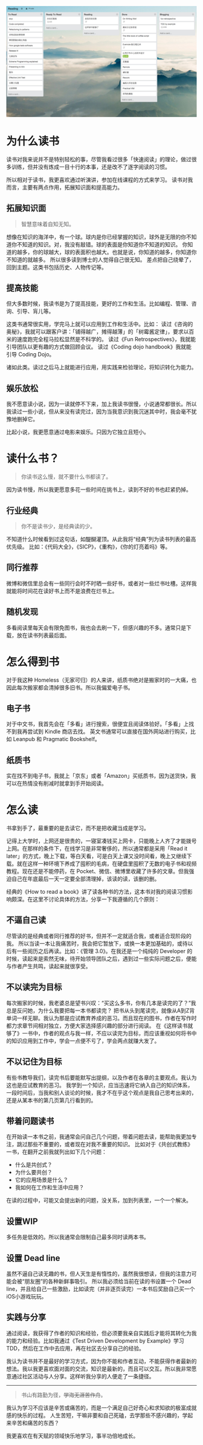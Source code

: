 ![](./_image/2017-04-06-10-43-12.jpg)
# 为什么读书
读书对我来说并不是特别轻松的事，尽管我看过很多「快速阅读」的理论，做过很多训练，但并没有炼成一目十行的本事，还是改不了逐字阅读的习惯。

所以相对于读书，我更喜欢通过听演讲，参加在线课程的方式来学习。
读书对我而言，主要有两点作用，拓展知识面和提高能力。

## 拓展知识面
>智慧意味着自知无知。

想像在知识的海洋中，有一个球。球内是你已经掌握的知识，球外是无限的你不知道你不知道的知识。对，我没有敲错。球的表面是你知道你不知道的知识。
你知道的越多，你的球越大，球的表面积也越大。也就是说，你知道的越多，你知道你不知道的就越多。
所以很多读到博士的人觉得自己很无知。
差点把自己绕晕了，回到主题。这类书包括历史、人物传记等。

## 提高技能
但大多数时候，我读书是为了提高技能，更好的工作和生活。比如编程、管理、咨询、引导、肓儿等。

这类书通常很实用，学完马上就可以应用到工作和生活中。比如：
读过《咨询的奥秘》，我就可以跟客户讲：「铺得越广，摊得越薄」的「树霉酱定律」，要求以百米的速度跑完全程马拉松显然是不科学的。
读过《Fun Retrospectives》，我就能引导团队以更有趣的方式做回顾会议。
读过《Coding dojo handbook》我就能引导 Coding Dojo。

诸如此类。读过之后马上就能进行应用，用实践来检验理论，将知识转化为能力。

## 娱乐放松
我不愿意读小说，因为一读就停不下来，加上我读书很慢，小说通常都很长。所以我读过一些小说，但从来没有读完过，因为当我意识到我沉迷其中时，我会毫不犹豫地删掉它。

比起小说，我更愿意通过电影来娱乐。只因为它独立且短小。

# 读什么书？
>你读书这么慢，就不要什么书都读了。

因为读书慢，所以我更愿意多花一些时间在挑书上，读到不好的书也赶紧扔掉。

## 行业经典
>你不是读书少，是经典读的少。

不知道什么时候看到过这句话，如醍醐灌顶。从此我将“经典”列为读书列表的最高优先级。
比如：《代码大全》，《SICP》，《重构》，《你的灯亮着吗》等。

## 同行推荐
微博和微信里总会有一些同行会时不时晒一些好书，或者对一些烂书吐槽。这样我就能将时间花在读好书上而不是浪费在烂书上。

## 随机发现
多看阅读里每天会有限免图书，我也会去刷一下，但感兴趣的不多。通常只是下载，放在读书列表最后面。

# 怎么得到书
对于我这种 Homeless（无家可归）的人来讲，纸质书绝对是搬家时的一大痛，也因此每次搬家都会清掉很多旧书。所以我偏爱电子书。

## 电子书
对于中文书，我首先会在「多看」进行搜索，很便宜且阅读体验好。「多看」上找不到我再尝试到 Kindle 商店去找。
英文书通常可以直接在国外网站进行购买，比如 Leanpub 和 Pragmatic Bookshelf。

## 纸质书
实在找不到电子书，我就上「京东」或者「Amazon」买纸质书，因为送货快，我可以在热情没有削减时就拿到手开始阅读。

# 怎么读
书拿到手了，最重要的是去读它，而不是把收藏当成是学习。

记得上大学时，上网还是很贵的，一寝室凑钱买上网卡，只能晚上人齐了才能拨号上网。在那样的条件下，在线学习是非常奢侈的，所以通常都是采用「Read it later」的方式，晚上下载，等白天看，可是白天上课又没时间看，晚上又继续下载。就在这样一种环境下养成了囤积的毛病，在硬盘里囤积了无数的电子书和视频教程。现在还是不能停药，在 Pocket、微信、微博里收藏了许多的文章。但我强迫自己在年底最后一天一定要全部清理掉，该读的读，该删的删。

经典的《How to read a book》讲了读各种书的方法，这本书对我的阅读习惯影响颇深。在这里不讨论具体的方法，分享一下我遵循的几个原则：

## 不逼自己读
尽管读的是经典或者同行推荐的好书，但并不一定就适合我，或者适合现阶段的我。
所以当读一本让我痛苦时，我会把它暂放下，或换一本更加基础的，或待以后有一些阅历之后再读。比如：《管理 3.0》。在我还是一个纯纯的 Developer 的时候，读起来是索然无味，待开始领导团队之后，遇到过一些实际问题之后，便能与作者产生共鸣，读起来就很享受。

## 不以读完为目标
每次搬家的时候，我老婆总是望书兴叹：“买这么多书，你有几本是读完的了？”我总是反问她，为什么我要把每一本书都读完？
把书从头到尾读完，就像从A到Z背单词一样无聊。我认为那是应试教育养成的恶习。而且现在的图书，作者在写作时都力求章节间相对独立，方便大家选择感兴趣的部分进行阅读。
在《这样读书就够了》一书中，作者的观点与我一样，不应以读完为目标，而应该重视如何将书中的知识应用到工作中，学会一点便不亏了，学会两点就赚大发了。

## 不以记住为目标
有些书教导我们，读完书后要能默写出提纲，以及作者在各章的主要观点。我认为这也是应试教育的恶习。
我学到一个知识，应当迅速将它纳入自己的知识体系，一段时间后，当我和别人谈论的时候，我才不在乎这个观点是我自己思考出来的，还是从某本书的第几页第几行看到的。

## 带着问题读书
在开始读一本书之前，我通常会问自己几个问题，带着问题去读，能帮助我更加专注，跳过那些不重要的，或者现在对我不重要的知识。
比如对于《共创式教练》一书，在翻开之前我就列出如下几个问题：
* 什么是共创式？
* 为什么要共创？
* 它的应用场景是什么？
* 我如何在工作和生活中应用？

在读的过程中，可能又会提出新的问题，没关系，加到列表里，一个一个解决。

## 设置WIP
多任务是低效的。所以我通常会限制自己最多同时读两本书。

## 设置 Dead line
虽然不逼自己读无趣的书，但人天生是有惰性的，虽然我很想读，但我的注意力可能会被“朋友圈”的各种新鲜事吸引。
所以我必须给当前在读的书设置一个 Dead line，并且给自己一些激励，比如读完（并非逐页读完）一本书后奖励自己买一个iOS小游戏玩玩。

## 实践与分享
通过阅读，我获得了作者的知识和经验，但必须要我亲自实践后才能将其转化为我的能力和经验。比如我通过《Test Driven Development by Example》学习 TDD，然后在工作中去应用，再在社区去分享自己的经验。

我认为读书并不是最好的学习方式，因为你不能和作者互动，不能获得作者最新的想法。我以我更喜欢面对面的交流，知识是最新的，而且可以交互。所以我非常愿意通过社区活动与人分享。这样听我分享的人便走了一条捷径。

---

>书山有路勤为径，~~学海无涯苦作舟~~。

我认为学习不应该是辛苦或痛苦的，而是一个满足自己好奇心和求知欲的极富成就感的快乐的过程。
人生苦短，干嘛非要和自己死磕，去学那些不感兴趣的，学起来辛苦和痛苦的东西？

我更喜欢在有天赋的领域快乐地学习，事半功倍地成长。